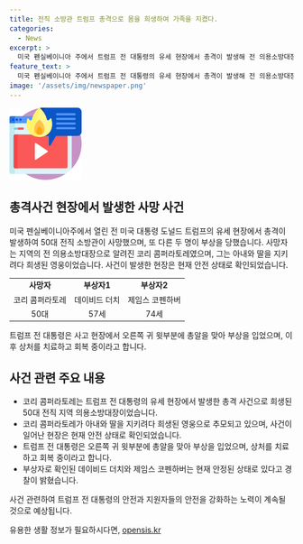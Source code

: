 ```yaml
---
title: 전직 소방관 트럼프 총격으로 몸을 희생하여 가족을 지켰다.
categories:
  - News
excerpt: >
  미국 펜실베이니아 주에서 트럼프 전 대통령의 유세 현장에서 총격이 발생해 전 의용소방대장 코리 콤퍼라토레가 희생했습니다. 50대 콤퍼라토레는 아내와 딸을 지키려다 사망했으며, 트럼프 전 대통령의 열렬한 지지자였습니다. 부상자로는 57세 데이비드 더치와 74세 제임스 코펜하버가 있으며, 현재 안정된 상태입니다. 이 사건으로 펜실베이니아 주지사는 공공건물에 조기 게양을 지시했습니다. (150자)
feature_text: >
  미국 펜실베이니아 주에서 트럼프 전 대통령의 유세 현장에서 총격이 발생해 전 의용소방대장 코리 콤퍼라토레가 희생했습니다. 50대 콤퍼라토레는 아내와 딸을 지키려다 사망했으며, 트럼프 전 대통령의 열렬한 지지자였습니다. 부상자로는 57세 데이비드 더치와 74세 제임스 코펜하버가 있으며, 현재 안정된 상태입니다. 이 사건으로 펜실베이니아 주지사는 공공건물에 조기 게양을 지시했습니다. (150자)
image: '/assets/img/newspaper.png'
---
```


<p><img src="/assets/img/news.png" alt="rentncar 속보" /></p>

<h2 data-ke-size="size26">총격사건 현장에서 발생한 사망 사건</h2>

<p data-ke-size="size16">미국 펜실베이니아주에서 열린 전 미국 대통령 도널드 트럼프의 유세 현장에서 총격이 발생하여 50대 전직 소방관이 사망했으며, 또 다른 두 명이 부상을 당했습니다. 사망자는 지역의 전 의용소방대장으로 알려진 코리 콤퍼라토레였으며, 그는 아내와 딸을 지키려다 희생된 영웅이었습니다. 사건이 발생한 현장은 현재 안전 상태로 확인되었습니다.</p>

<table>
  <tbody>
    <tr>
      <td style="text-align: center; height: 17px;"><b>사망자</b></td>
      <td style="text-align: center; height: 17px;"><b>부상자1</b></td>
      <td style="text-align: center; height: 17px;"><b>부상자2</b></td>
    </tr>
    <tr>
      <td style="text-align: center; height: 17px;">코리 콤퍼라토레</td>
      <td style="text-align: center; height: 17px;">데이비드 더치</td>
      <td style="text-align: center; height: 17px;">제임스 코펜하버</td>
    </tr>
    <tr>
      <td style="text-align: center; height: 17px;">50대</td>
      <td style="text-align: center; height: 17px;">57세</td>
      <td style="text-align: center; height: 17px;">74세</td>
    </tr>
  </tbody>
</table>

<p data-ke-size="size16">트럼프 전 대통령은 사고 현장에서 오른쪽 귀 윗부분에 총알을 맞아 부상을 입었으며, 이후 상처를 치료하고 회복 중이라고 합니다.</p>

<h2 data-ke-size="size26">사건 관련 주요 내용</h2>

<ul>
  <li>코리 콤퍼라토레는 트럼프 전 대통령의 유세 현장에서 발생한 총격 사건으로 희생된 50대 전직 지역 의용소방대장이었습니다.</li>
  <li>코리 콤퍼라토레가 아내와 딸을 지키려다 희생된 영웅으로 추모되고 있으며, 사건이 일어난 현장은 현재 안전 상태로 확인되었습니다.</li>
  <li>트럼프 전 대통령은 오른쪽 귀 윗부분에 총알을 맞아 부상을 입었으며, 상처를 치료하고 회복 중이라고 합니다.</li>
  <li>부상자로 확인된 데이비드 더치와 제임스 코펜하버는 현재 안정된 상태로 있다고 경찰이 밝혔습니다.</li>
</ul>

<p data-ke-size="size16">사건 관련하여 트럼프 전 대통령의 안전과 지원자들의 안전을 강화하는 노력이 계속될 것으로 예상됩니다.</p>
유용한 생활 정보가 필요하시다면, <a href="https://opensis.kr" rel="dofollow">opensis.kr</a>


